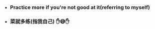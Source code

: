 - ### Practice more if you're not good at it(referring to myself) 
- ### 菜就多练(指我自己) :raised_hand::sweat_smile::hand:
<!---
ChenWeilinx/ChenWeilinx is a ✨ special ✨ repository because its `README.md` (this file) appears on your GitHub profile.
You can click the Preview link to take a look at your changes.
--->
